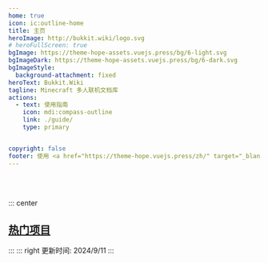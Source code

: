 ```yaml
---
home: true
icon: ic:outline-home
title: 主页
heroImage: http://bukkit.wiki/logo.svg
# heroFullScreen: true
bgImage: https://theme-hope-assets.vuejs.press/bg/6-light.svg
bgImageDark: https://theme-hope-assets.vuejs.press/bg/6-dark.svg
bgImageStyle:
  background-attachment: fixed
heroText: Bukkit.Wiki
tagline: Minecraft 多人联机文档库
actions:
  - text: 使用指南
    icon: mdi:compass-outline
    link: ./guide/
    type: primary


copyright: false
footer: 使用 <a href="https://theme-hope.vuejs.press/zh/" target="_blank">VuePress Theme Hope</a> 主题 | MIT 协议, 版权所有 © 2019-至今 Mr.Hope
---
```

<script setup>
const data = [
  {
    name: 'Taboolib',
    desc: '跨平台服务端插件开发框架'
  },
  {
    name: 'Trmenu',
    desc: '菜单'
  }
]

</script>

<br>
<br>

::: center 
<h2 class='vp-feature-header'><a class="header-anchor" id="热门项目" href="#热门项目"  style="font-weight:600;color: var(--text-color-lighter);">热门项目</a></h2>
:::
::: right
更新时间: 2024/9/11
:::

<div class="vp-card-container">
  <SiteInfo
    v-for="i in data"
    style="height: 220px;width: 320px"
    :name="i.name"
    :desc="i.desc"
    url="https://mister-hope.com"
    logo="https://mister-hope.com/logo.svg"
    preview="https://theme-hope.vuejs.press/assets/image/mrhope.jpg"
  />
</div>
